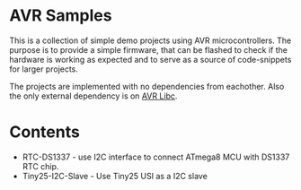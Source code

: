 AVR Samples
===========

This is a collection of simple demo projects using AVR microcontrollers.
The purpose is to provide a simple firmware, that can be flashed to check
if the hardware is working as expected and to serve as a source of 
code-snippets for larger projects.

The projects are implemented with no dependencies from eachother. Also the
only external dependency is on [AVR Libc][avr-libc].


Contents
========

* RTC-DS1337 - use I2C interface to connect ATmega8 MCU with DS1337 RTC chip.
* Tiny25-I2C-Slave - Use Tiny25 USI as a I2C slave


[avr-libc]: https://www.nongnu.org/avr-libc/
